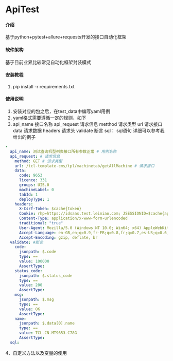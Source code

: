# ApiTest
#### 介绍
基于python+pytest+allure+requests开发的接口自动化框架

#### 软件架构
基于目前业界比较常见自动化框架封装模式


#### 安装教程

1.  pip install -r requirements.txt


#### 使用说明

1.  安装对应的包之后，在test_data中编写yaml用例
2.  yaml格式需要遵循一定的规则，如下
3.  api_name 接口名称
    api_request 请求信息
    metthod 请求类型
    url 请求接口
    data 请求数据
    headers 请求头
    validate 断言
    sql： sql语句
详细可以参考我给出的例子

```yaml
-
  api_name: 测试查询机型列表接口所有参数正常 # 用例名称
  api_request: # 请求信息
    method: GET # 请求类型
    url: /tcl-template-cms/tpl/machinetab/getAllMachine # 请求接口
    data:
      code: 9653
      licence: 331
      groups: UI5.0
      machineLabel: 0
      tabId: 1
      deployType: 1
    headers:
      X-Csrf-Token: $cache{token}
      Cookie: rhp=https://idsaas.test.leiniao.com; JSESSIONID=$cache{api-token}; return-url=https://idsaas.test.leiniao.com/page/cms-launcher/#/moduleService/machineTabList
      Content-Type: application/x-www-form-urlencoded
      traditional: "true"
      User-Agent: Mozilla/5.0 (Windows NT 10.0; Win64; x64) AppleWebKit/537.36 (KHTML, like Gecko) Chrome/119.0.0.0 Safari/537.36
      Accept-Language: en-GB,en;q=0.9,fr-FR;q=0.8,fr;q=0.7,es-US;q=0.6,es;q=0.5,pt-PT;q=0.4,pt;q=0.3,it-IT;q=0.2,it;q=0.1,zh-CN;q=0.1,zh;q=0.1,ar-IL;q=0.1,ar;q=0.1,ru-RU;q=0.1,ru;q=0.1,zh-TW;q=0.1,en-US;q=0.1,es-ES;q=0.1,smn-FI;q=0.1,smn;q=0.1,hy-AM;q=0.1,hy;q=0.1
      Accept-Encoding: gzip, deflate, br
  validate: #断言
    code:
      jsonpath: $.code
      type: ==
      value: 100000
      AssertType:
    status_code:
      jsonpath: $.status_code
      type: ==
      value: 200
      AssertType:
    msg:
      jsonpath: $.msg
      type: ==
      value: OK
      AssertType:
    name:
      jsonpath: $.data[0].name
      type: ==
      value: TCL-CN-MT9653-C78G
      AssertType:
  sql:
```
4、自定义方法以及变量的使用
